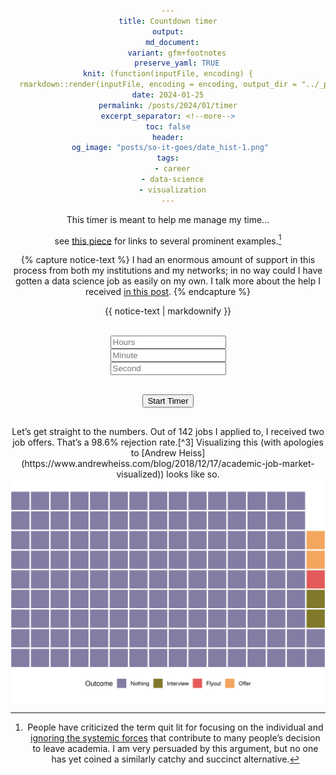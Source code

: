 ```yaml
---
title: Countdown timer
output:
  md_document:
    variant: gfm+footnotes
    preserve_yaml: TRUE
knit: (function(inputFile, encoding) {
  rmarkdown::render(inputFile, encoding = encoding, output_dir = "../_posts") })
date: 2024-01-25
permalink: /posts/2024/01/timer
excerpt_separator: <!--more-->
toc: false
header:
 og_image: "posts/so-it-goes/date_hist-1.png"
tags:
  - career
  - data-science
  - visualization
---
```


This timer is meant to help me manage my time…

<!--more-->

 see [this
piece](https://www.insidehighered.com/views/2018/04/04/comparison-quit-lit-1970s-and-today-opinion)
for links to several prominent examples.[^1] 

{% capture notice-text %} I had an enormous amount of support in this
process from both my institutions and my networks; in no way could I
have gotten a data science job as easily on my own. I talk more about
the help I received [in this post](/posts/2022/07/insufficient-data). {%
endcapture %}

<div class="notice--danger">

{{ notice-text | markdownify }}

</div>

<head>
<title>Visual Countdown Timer</title>
<link rel="stylesheet" href="/assets/css/styles-input.css">

</head>

<body align = "center">
  <form id="frm1">
    <br>
    <input type="text" name="fname" value="" placeholder="Hours" requires><br>
    <input type="text" name="lname" value="" placeholder="Minute" required><br>
    <input type="text" name="tname" value="" placeholder="Second" required><br><br>
  </form> 

  <button onclick="myFunction()">Start Timer</button>
  <div id="progress">
    <div id="progress-bar" >
	</div>
  </div>
        <!--button onclick="timer()">START</button-->
  <h2 id="demo"></h2>

<script async src="/assets/js/script-input.js"></script>
</body>
Let’s get straight to the numbers. Out of 142 jobs I applied to, I
received two job offers. That’s a 98.6% rejection rate.[^3] Visualizing
this (with apologies to [Andrew
Heiss](https://www.andrewheiss.com/blog/2018/12/17/academic-job-market-visualized))
looks like so.

<img src="/images/posts/so-it-goes/waffle_combined-1.png" style="display: block; margin: auto;" />


[^1]: People have criticized the term quit lit for focusing on the
    individual and [ignoring the systemic
    forces](https://www.wihe.com/article-details/74/quit-lit-is-about-labor-conditions)
    that contribute to many people’s decision to leave academia. I am
    very persuaded by this argument, but no one has yet coined a
    similarly catchy and succinct alternative.
